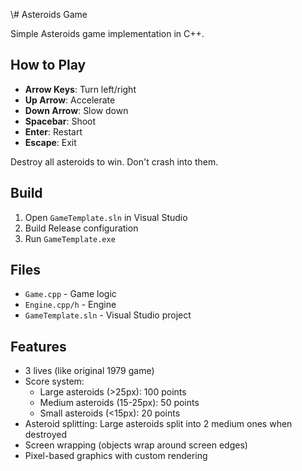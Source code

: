 \\\# Asteroids Game

Simple Asteroids game implementation in C++.

## How to Play

- **Arrow Keys**: Turn left/right
- **Up Arrow**: Accelerate
- **Down Arrow**: Slow down
- **Spacebar**: Shoot
- **Enter**: Restart
- **Escape**: Exit

Destroy all asteroids to win. Don't crash into them.

## Build

1. Open `GameTemplate.sln` in Visual Studio
2. Build Release configuration
3. Run `GameTemplate.exe`

## Files

- `Game.cpp` - Game logic
- `Engine.cpp/h` - Engine
- `GameTemplate.sln` - Visual Studio project

## Features

- 3 lives (like original 1979 game)
- Score system:
  - Large asteroids (>25px): 100 points
  - Medium asteroids (15-25px): 50 points  
  - Small asteroids (<15px): 20 points
- Asteroid splitting: Large asteroids split into 2 medium ones when destroyed
- Screen wrapping (objects wrap around screen edges)
- Pixel-based graphics with custom rendering